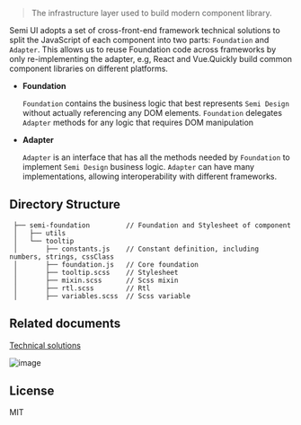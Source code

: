 > The infrastructure layer used to build modern component library. 


Semi UI adopts a set of cross-front-end framework technical solutions to split the JavaScript of each component into two parts: `Foundation` and `Adapter`.
This allows us to reuse Foundation code across frameworks by only re-implementing the adapter, e.g, React and Vue.Quickly build common component libraries on different platforms.

-   **Foundation**

    `Foundation` contains the business logic that best represents `Semi Design` without actually referencing any DOM elements. `Foundation` delegates `Adapter` methods for any logic that requires DOM manipulation

-   **Adapter**

    `Adapter` is an interface that has all the methods needed by `Foundation` to implement `Semi Design` business logic. `Adapter` can have many implementations, allowing interoperability with different frameworks.

## Directory Structure

 ```
  ├── semi-foundation         // Foundation and Stylesheet of component
  │   ├── utils
  │   └── tooltip
  │       ├── constants.js    // Constant definition, including numbers, strings, cssClass
  │       ├── foundation.js   // Core foundation
  │       ├── tooltip.scss    // Stylesheet
  │       ├── mixin.scss      // Scss mixin
  │       ├── rtl.scss        // Rtl 
  │       ├── variables.scss  // Scss variable

```

## Related documents

[Technical solutions](https://bytedance.feishu.cn/space/doc/doccnaizfDWdjXv7xrVAlm)
    
![image](https://lf1-cdn-tos.bytescm.com/obj/ttfe/ies/uikits/F_A.png)


## License

MIT
